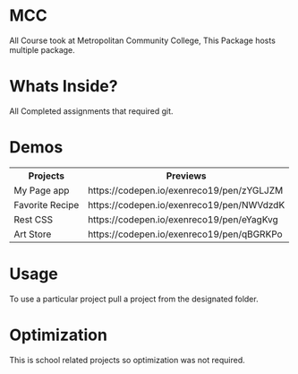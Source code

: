 # MCC
All Course took at Metropolitan Community College, This Package hosts multiple package.

# Whats Inside?
All Completed assignments that required git.

# Demos
<table>
    <tr>
        <th>Projects</th>
        <th>Previews</th>
    </tr>
    <tr>
        <td>My Page app</td>
        <td>https://codepen.io/exenreco19/pen/zYGLJZM</td>
    </tr>
    <tr>
        <td>Favorite Recipe</td>
        <td>https://codepen.io/exenreco19/pen/NWVdzdK</td>
    </tr>
    <tr>
        <td>Rest CSS</td>
        <td>https://codepen.io/exenreco19/pen/eYagKvg</td>
    </tr>
    <tr>
        <td>Art Store</td>
        <td>https://codepen.io/exenreco19/pen/qBGRKPo</td>
    </tr>
</table>

# Usage
To use a particular project pull a project from the designated folder.

# Optimization
This is school related projects so optimization was not required.

